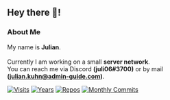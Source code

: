 ## Hey there 👋!




### About Me

My name is **Julian**.
<br><br>
Currently I am working on a small **server network**.
<br>
You can reach me via Discord **(juli06#3700)** or by mail **(julian.kuhn@admin-guide.com)**. 
<br>

[![Visits](https://badges.pufler.dev/visits/juli0604/juli0604?style=flat-square&color=black&logo=github)](https://github.com/juli0604)
[![Years](https://badges.pufler.dev/years/juli0604?style=flat-square&color=black&logo=github)](https://github.com/juli0604)
[![Repos](https://badges.pufler.dev/repos/juli0604?style=flat-square&color=black&logo=github)](https://github.com/juli0604?tab=repositories)
[![Monthly Commits](https://badges.pufler.dev/commits/monthly/juli0604?style=flat-square&color=black&logo=github)](https://github.com/juli0604)

<!--
**juli0604/juli0604** is a ✨ _special_ ✨ repository because its `README.md` (this file) appears on your GitHub profile.

Here are some ideas to get you started:

- 🔭 I’m currently working on ...
- 🌱 I’m currently learning ...
- 👯 I’m looking to collaborate on ...
- 🤔 I’m looking for help with ...
- 💬 Ask me about ...
- 📫 How to reach me: ...
- 😄 Pronouns: ...
- ⚡ Fun fact: ...
-->
